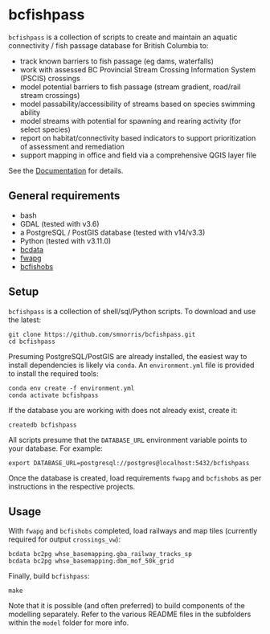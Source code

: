 # bcfishpass

`bcfishpass` is a collection of scripts to create and maintain an aquatic connectivity / fish passage database for British Columbia to:

- track known barriers to fish passage (eg dams, waterfalls)
- work with assessed BC Provincial Stream Crossing Information System (PSCIS) crossings
- model potential barriers to fish passage (stream gradient, road/rail stream crossings)
- model passability/accessibility of streams based on species swimming ability
- model streams with potential for spawning and rearing activity (for select species)
- report on habitat/connectivity based indicators to support prioritization of assessment and remediation
- support mapping in office and field via a comprehensive QGIS layer file


See the [Documentation](https://smnorris.github.io/bcfishpass/) for details.

## General requirements

- bash
- GDAL (tested with v3.6)
- a PostgreSQL / PostGIS database (tested with v14/v3.3)
- Python (tested with v3.11.0)
- [bcdata](https://github.com/smnorris/bcdata)
- [fwapg](https://github.com/smnorris/fwapg)
- [bcfishobs](https://github.com/smnorris/bcfishobs)


## Setup

`bcfishpass` is a collection of shell/sql/Python scripts. To download and use the latest:

    git clone https://github.com/smnorris/bcfishpass.git
    cd bcfishpass

Presuming PostgreSQL/PostGIS are already installed, the easiest way to install dependencies is likely via `conda`.
An `environment.yml` file is provided to install the required tools:

    conda env create -f environment.yml
    conda activate bcfishpass

If the database you are working with does not already exist, create it:

    createdb bcfishpass

All scripts presume that the `DATABASE_URL` environment variable points to your database. For example:

    export DATABASE_URL=postgresql://postgres@localhost:5432/bcfishpass

Once the database is created, load requirements `fwapg` and `bcfishobs` as per instructions in the respective projects.


## Usage

With `fwapg` and `bcfishobs` completed, load railways and map tiles (currently required for output `crossings_vw`):

    bcdata bc2pg whse_basemapping.gba_railway_tracks_sp
    bcdata bc2pg whse_basemapping.dbm_mof_50k_grid

Finally, build `bcfishpass`:

    make

Note that it is possible (and often preferred) to build components of the modelling separately. 
Refer to the various README files in the subfolders within the `model` folder for more info.

